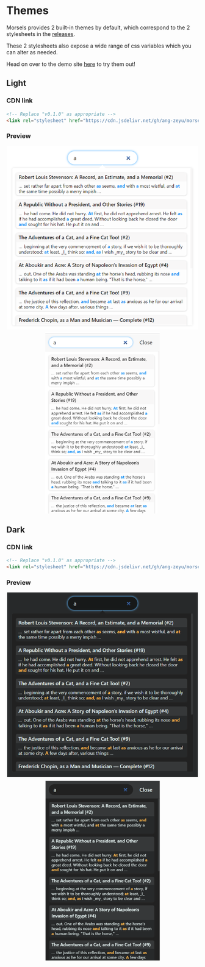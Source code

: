 # Themes

Morsels provides 2 built-in themes by default, which correspond to the 2 stylesheets in the [releases](https://github.com/ang-zeyu/morsels/releases).

These 2 stylesheets also expose a wide range of css variables which you can alter as needed.

Head on over to the demo site [here](https://ang-zeyu.github.io/morsels-demo-1/) to try them out!

## Light

### CDN link

```html
<!-- Replace "v0.1.0" as appropriate -->
<link rel="stylesheet" href="https://cdn.jsdelivr.net/gh/ang-zeyu/morsels@v0.1.0/packages/search-ui/dist/search-ui-light.css" />
```

### Preview

<style>
.image-container {
    display: flex;
    align-items: center;
    flex-wrap: wrap;
    justify-content: center;
}

@media screen and (max-width: 1129px) {
    .image-container > img:first-child {
        margin-bottom: 10px;
        min-width: 300px;
        max-width: 500px;
    }

    .image-container > img:last-child {
        width: 300px;
    }
}

@media screen and (min-width: 1130px) {
    .image-container > img:first-child {
        margin-right: 10px;
        height: 440px;
    }

    .image-container > img:last-child {
        height: 440px;
    }
}
</style>

<div class="image-container">
<img src="./images/light-theme.png" alt="Preview of light theme">
<img src="./images/light-theme-fullscreen.png" alt="Preview of light theme (fullscreen)">
</div>

## Dark

### CDN link

```html
<!-- Replace "v0.1.0" as appropriate -->
<link rel="stylesheet" href="https://cdn.jsdelivr.net/gh/ang-zeyu/morsels@v0.1.0/packages/search-ui/dist/search-ui-dark.css" />
```

### Preview

<div class="image-container">
<img src="./images/dark-theme.png" alt="Preview of dark theme">
<img src="./images/dark-theme-fullscreen.png" alt="Preview of dark theme (fullscreen)">
</div>
